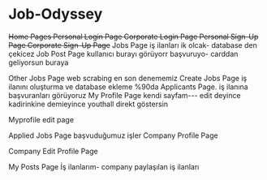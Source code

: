 # Job-Odyssey

~~Home Pages
Personal Login Page
Corporate Login Page
Personal Sign-Up Page
Corporate Sign-Up Page~~
Jobs Page
	iş ilanları ik olcak- database den çekicez
Job Post Page
	kullanıcı burayı görüyorr başvuruyo- carddan geliyorsun buraya

Other Jobs Page
	web scrabing en son denememiz
Create Jobs Page
	iş ilanını oluşturma ve database ekleme %90da
Applicants Page.
	iş ilanına başvuranları görüyoruz
My Profile Page
	kendi sayfam--- edit deyince kadirinkine demieyince youthall direkt göstersin

Myprofile edit page

Applied Jobs Page
	başvuduğumuz işler 
Company Profile Page

Company Edit Profile Page

My Posts Page
	İş ilanlarım- company paylaşılan iş ilanları
